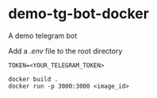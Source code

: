 # demo-tg-bot-docker

A demo telegram bot

Add a *.env* file to the root directory
```shell
TOKEN=<YOUR_TELEGRAM_TOKEN>
```

```shell
docker build .
docker run -p 3000:3000 <image_id>
```
